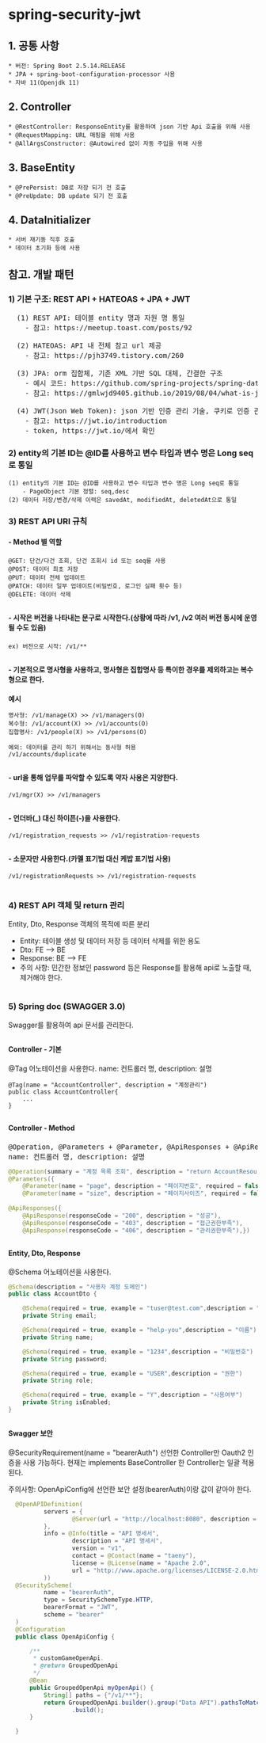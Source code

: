 # spring-security-jwt

## 1. 공통 사항

    * 버전: Spring Boot 2.5.14.RELEASE
    * JPA + spring-boot-configuration-processor 사용
    * 자바 11(Openjdk 11)


## 2. Controller

    * @RestController: ResponseEntity를 활용하여 json 기반 Api 호출을 위해 사용
    * @RequestMapping: URL 매핑을 위해 사용
    * @AllArgsConstructor: @Autowired 없이 자동 주입을 위해 사용


## 3. BaseEntity

    * @PrePersist: DB로 저장 되기 전 호출
    * @PreUpdate: DB update 되기 전 호출


## 4. DataInitializer

    * 서버 재기동 직후 호출
    * 데이터 초기화 등에 사용


## 참고. 개발 패턴
### 1) 기본 구조: REST API + HATEOAS + JPA + JWT
<pre>
  (1) REST API: 테이블 entity 명과 자원 명 통일
    - 참고: https://meetup.toast.com/posts/92
    
  (2) HATEOAS: API 내 전체 참고 url 제공
    - 참고: https://pjh3749.tistory.com/260
  
  (3) JPA: orm 집합체, 기존 XML 기반 SQL 대체, 간결한 구조
    - 예시 코드: https://github.com/spring-projects/spring-data-examples/tree/master/jpa/example/src/main/java/example/springdata/jpa
    - 참고: https://gmlwjd9405.github.io/2019/08/04/what-is-jpa.html
      
  (4) JWT(Json Web Token): json 기반 인증 관리 기술, 쿠키로 인증 관리, 프론트엔드/백엔드 분리시 주로 사용
    - 참고: https://jwt.io/introduction
    - token, https://jwt.io/에서 확인
</pre>

### 2) entity의 기본 ID는 @ID를 사용하고 변수 타입과 변수 명은 Long seq로 통일

    (1) entity의 기본 ID는 @ID를 사용하고 변수 타입과 변수 명은 Long seq로 통일
        - PageObject 기본 정렬: seq,desc
    (2) 데이터 저장/변경/삭제 이력은 savedAt, modifiedAt, deletedAt으로 통일

### 3) REST API URI 규칙
#### - Method 별 역할

    @GET: 단건/다건 조회, 단건 조회시 id 또는 seq를 사용
    @POST: 데이터 최초 저장
    @PUT: 데이터 전체 업데이트
    @PATCH: 데이터 일부 업데이트(비밀번호, 로그인 실패 횟수 등)
    @DELETE: 데이터 삭제

##
#### - 시작은 버전을 나타내는 문구로 시작한다.(상황에 따라 /v1, /v2 여러 버전 동시에 운영 될 수도 있음)

    ex) 버전으로 시작: /v1/**

##
#### - 기본적으로 명사형을 사용하고, 명사형은 집합명사 등 특이한 경우를 제외하고는 복수형으로 한다.

**예시**

    명사형: /v1/manage(X) >> /v1/managers(O)
    복수형: /v1/account(X) >> /v1/accounts(O)
    집합명사: /v1/people(X) >> /v1/persons(O)

    예외: 데이터를 관리 하기 위해서는 동사형 허용
    /v1/accounts/duplicate

##
#### - url을 통해 업무를 파악할 수 있도록 약자 사용은 지양한다.
    /v1/mgr(X) >> /v1/managers

##
#### - 언더바(_) 대신 하이픈(-)을 사용한다.
    /v1/registration_requests >> /v1/registration-requests

##
#### - 소문자만 사용한다.(카멜 표기법 대신 케밥 표기법 사용)
    /v1/registrationRequests >> /v1/registration-requests

#
### 4) REST API 객체 및 return 관리

Entity, Dto, Response 객체의 목적에 따른 분리
  
   * Entity: 테이블 생성 및 데이터 저장 등 데이터 삭제를 위한 용도
   * Dto: FE --> BE
   * Response: BE --> FE
   * 주의 사항: 민간한 정보인 password 등은 Response를 활용해 api로 노출할 때, 제거해야 한다.

#
### 5) Spring doc (SWAGGER 3.0)
Swagger를 활용하여 api 문서를 관리한다.

##
#### Controller - 기본

@Tag 어노테이션을 사용한다.
name: 컨트롤러 명, description: 설명

```
@Tag(name = "AccountController", description = "계정관리")
public class AccountController{
    ...
}
```

##
#### Controller - Method
<pre>
@Operation, @Parameters + @Parameter, @ApiResponses + @ApiResponse 어노테이션을 사용한다.
name: 컨트롤러 명, description: 설명
</pre>
  
```java
@Operation(summary = "계정 목록 조회", description = "return AccountResource")
@Parameters({
    @Parameter(name = "page", description = "페이지번호", required = false, example = "0"),
    @Parameter(name = "size", description = "페이지사이즈", required = false, example = "10"),})
	
@ApiResponses({
    @ApiResponse(responseCode = "200", description = "성공"),
    @ApiResponse(responseCode = "403", description = "접근권한부족"),
    @ApiResponse(responseCode = "406", description = "관리권한부족"),})
```

##
#### Entity, Dto, Response
@Schema 어노테이션을 사용한다.

```java
@Schema(description = "사용자 계정 도메인")
public class AccountDto {

    @Schema(required = true, example = "tuser@test.com",description = "이메일")
    private String email;

    @Schema(required = true, example = "help-you",description = "이름")
    private String name;

    @Schema(required = true, example = "1234",description = "비밀번호")
    private String password; 

    @Schema(required = true, example = "USER",description = "권한")
    private String role;

    @Schema(required = true, example = "Y",description = "사용여부")
    private String isEnabled;
}
```

##
#### Swagger 보안
@SecurityRequirement(name = "bearerAuth") 선언한 Controller만 Oauth2 인증을 사용 가능하다.
현재는 implements BaseController 한 Controller는 일괄 적용된다.

주의사항: OpenApiConfig에 선언한 보안 설정(bearerAuth)이랑 값이 같아야 한다.

```java
  @OpenAPIDefinition(
          servers = {
                  @Server(url = "http://localhost:8080", description = "Local"),
          },
          info = @Info(title = "API 명세서",
                  description = "API 명세서",
                  version = "v1",
                  contact = @Contact(name = "taeny"),
                  license = @License(name = "Apache 2.0",
                  url = "http://www.apache.org/licenses/LICENSE-2.0.html")
          ))
  @SecurityScheme(
          name = "bearerAuth",
          type = SecuritySchemeType.HTTP,
          bearerFormat = "JWT",
          scheme = "bearer"
  )
  @Configuration
  public class OpenApiConfig {

      /**
       * customGameOpenApi.
       * @return GroupedOpenApi
       */
      @Bean
      public GroupedOpenApi myOpenApi() {
          String[] paths = {"/v1/**"};
          return GroupedOpenApi.builder().group("Data API").pathsToMatch(paths)
                  .build();
      }

  }
```
